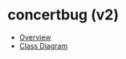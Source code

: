 # concertbug (v2)

- [Overview](https://docs.google.com/document/d/1LQvc6JSZblEMstAgsUkg_fFnjt5LMhc5YHWmB8zfad0/edit?usp=sharing)
- [Class Diagram](https://drive.google.com/file/d/1nfRYIGx9ARoaZmFSjmt5Q28UsofrOQZ8/view?usp=sharing)
